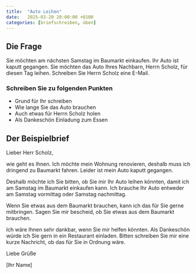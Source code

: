 ```yaml
---
title:  "Auto Leihen"
date:   2025-03-20 20:00:00 +0100
categories: [briefschreiben, üben]
---
```


## Die Frage

Sie möchten am nächsten Samstag im Baumarkt einkaufen. Ihr Auto ist kaputt gegangen. Sie möchten das Auto Ihres Nachbarn, Herrn Scholz, für diesen Tag leihen. Schreiben Sie Herrn Scholz eine E-Mail. 

### Schreiben Sie zu folgenden Punkten

- Grund für Ihr schreiben
- Wie lange Sie das Auto brauchen
- Auch etwas für Herrn Scholz holen
- Als Dankeschön Einladung zum Essen

## Der Beispielbrief

Lieber Herr Scholz, 

wie geht es Ihnen. Ich möchte mein Wohnung renovieren, deshalb muss ich dringend zu Baumarkt fahren. Leider ist mein Auto kaputt gegangen. 

Deshalb möchte ich Sie bitten, ob Sie mir Ihr Auto leihen könnten, damit ich am Samstag im Baumarkt einkaufen kann. Ich brauche Ihr Auto entweder am Samstag vormittag oder Samstag nachmittag. 

Wenn Sie etwas aus dem Baumarkt brauchen, kann ich das für Sie gerne mitbringen. Sagen Sie mir bescheid, ob Sie etwas aus dem Baumarkt brauchen. 

Ich wäre Ihnen sehr dankbar, wenn Sie mir helfen könnten. Als Dankeschön würde ich Sie gern in ein Restaurant einladen. Bitten schreiben Sie mir eine kurze Nachricht, ob das für Sie in Ordnung wäre.

Liebe Grüße

[Ihr Name]
